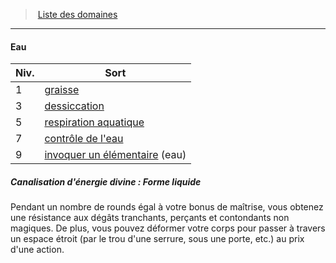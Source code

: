 ﻿---
!Generic
Id: cleric_priest_hd.md#eau
ParentLink: cleric_priest_hd.md#liste-des-domaines
Name: Eau
ParentName: Liste des domaines
NameLevel: 4
---
> [Liste des domaines](hd_cleric_priest_liste_des_domaines.md)

---

#### Eau

|Niv.|Sort|
|---|---|
|1|[graisse](hd_spells_graisse.md)|
|3|[dessiccation](hd_spells_dessiccation.md)|
|5|[respiration aquatique](hd_spells_respiration_aquatique.md)|
|7|[contrôle de l'eau](hd_spells_controle_de_leau.md)|
|9|[invoquer un élémentaire](hd_spells_invoquer_un_elementaire.md) (eau)|

##### Canalisation d'énergie divine : Forme liquide

Pendant un nombre de rounds égal à votre bonus de maîtrise, vous obtenez une résistance aux dégâts tranchants, perçants et contondants non magiques. De plus, vous pouvez déformer votre corps pour passer à travers un espace étroit (par le trou d'une serrure, sous une porte, etc.) au prix d'une action.


